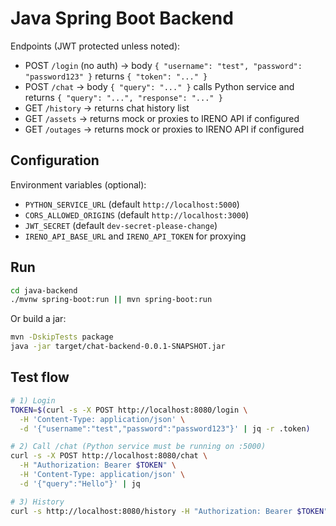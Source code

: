 # Java Spring Boot Backend

Endpoints (JWT protected unless noted):
- POST `/login` (no auth) → body `{ "username": "test", "password": "password123" }` returns `{ "token": "..." }`
- POST `/chat` → body `{ "query": "..." }` calls Python service and returns `{ "query": "...", "response": "..." }`
- GET `/history` → returns chat history list
- GET `/assets` → returns mock or proxies to IRENO API if configured
- GET `/outages` → returns mock or proxies to IRENO API if configured

## Configuration

Environment variables (optional):
- `PYTHON_SERVICE_URL` (default `http://localhost:5000`)
- `CORS_ALLOWED_ORIGINS` (default `http://localhost:3000`)
- `JWT_SECRET` (default `dev-secret-please-change`)
- `IRENO_API_BASE_URL` and `IRENO_API_TOKEN` for proxying

## Run

```bash
cd java-backend
./mvnw spring-boot:run || mvn spring-boot:run
```

Or build a jar:

```bash
mvn -DskipTests package
java -jar target/chat-backend-0.0.1-SNAPSHOT.jar
```

## Test flow

```bash
# 1) Login
TOKEN=$(curl -s -X POST http://localhost:8080/login \
  -H 'Content-Type: application/json' \
  -d '{"username":"test","password":"password123"}' | jq -r .token)

# 2) Call /chat (Python service must be running on :5000)
curl -s -X POST http://localhost:8080/chat \
  -H "Authorization: Bearer $TOKEN" \
  -H 'Content-Type: application/json' \
  -d '{"query":"Hello"}' | jq

# 3) History
curl -s http://localhost:8080/history -H "Authorization: Bearer $TOKEN" | jq
```